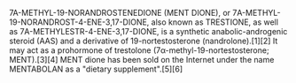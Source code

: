 7Α-METHYL-19-NORANDROSTENEDIONE (MENT DIONE), or 7Α-METHYL-19-NORANDROST-4-ENE-3,17-DIONE, also known as TRESTIONE, as well as 7Α-METHYLESTR-4-ENE-3,17-DIONE, is a synthetic anabolic-androgenic steroid (AAS) and a derivative of 19-nortestosterone (nandrolone).[1][2] It may act as a prohormone of trestolone (7α-methyl-19-nortestosterone; MENT).[3][4] MENT dione has been sold on the Internet under the name MENTABOLAN as a "dietary supplement".[5][6]
